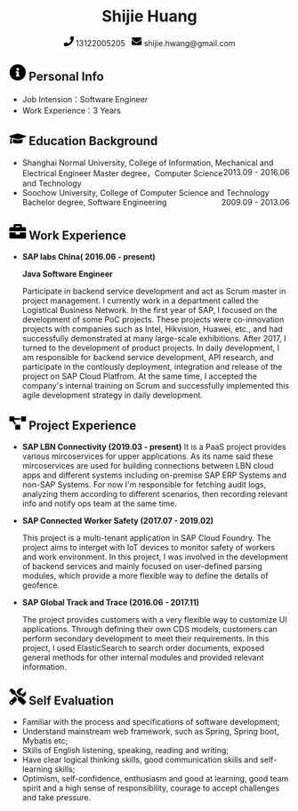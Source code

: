  <center>
     <h1>Shijie Huang</h1>
     <div>
         <span>
             <img src="assets/phone-solid.svg" width="18px">
             13122005205
         </span>
         &nbsp;
         <span>
             <img src="assets/envelope-solid.svg" width="18px">
             shijie.hwang@gmail.com
         </span>
     </div>
 </center>

 ## <img src="assets/info-circle-solid.svg" width="30px"> Personal Info 
 
 - Job Intension：Software Engineer
 - Work Experience：3 Years

## <img src="assets/graduation-cap-solid.svg" width="30px"> Education Background

- Shanghai Normal University, College of Information, Mechanical and Electrical Engineer<div style="float:right">2013.09 - 2016.06</div>
  Master degree，Computer Science and Technology
- Soochow University, College of Computer Science and Technology<div style="float:right">2009.09 - 2013.06</div>
  Bachelor degree, Software Engineering

## <img src="assets/briefcase-solid.svg" width="30px"> Work Experience

- **SAP labs China( 2016.06 - present)**

  **Java Software Engineer**
  
  Participate in backend service development and act as Scrum master in project management. I currently work in a department called the Logistical Business Network. In the first year of SAP, I focused on the development of some PoC projects. These projects were co-innovation projects with companies such as Intel, Hikvision, Huawei, etc., and had successfully demonstrated at many large-scale exhibitions.
  After 2017, I turned to the development of product projects. In daily development, I am responsible for backend service development, API research, and participate in the contiously deployment, integration  and release of the project on SAP Cloud Platfrom. At the same time, I accepted the company's internal training on Scrum and successfully implemented this agile development strategy in daily development.

## <img src="assets/project-diagram-solid.svg" width="30px"> Project Experience

- **SAP LBN Connectivity (2019.03 - present)**
  It is a PaaS project provides various mircoservices for upper applications. As its name said these mircoservices are used for building connections between LBN cloud apps and different systems including on-premise SAP ERP Systems and non-SAP Systems.
  For now I'm responsible for fetching audit logs, analyzing them according to different scenarios, then recording relevant info and notify ops team at the same time.

- **SAP Connected Worker Safety (2017.07 - 2019.02)**
  
  This project is a multi-tenant application in SAP Cloud Foundry. The project aims to interget with IoT devices to monitor safety of workers and work environment.
  In this project, I was involved in the development of backend services and mainly focused on user-defined parsing modules, which provide a more flexible way to define the details of geofence.

- **SAP Global Track and Trace (2016.06 - 2017.11)**
  
  The project provides customers with a very flexible way to customize UI applications. Through defining their own CDS models, customers can perform secondary development to meet their requirements.
  In this project, I used ElasticSearch to search order documents, exposed general methods for other internal modules and provided relevant information.

## <img src="assets/tools-solid.svg" width="30px"> Self Evaluation

- Familiar with the process and specifications of software development;
- Understand mainstream web framework, such as Spring, Spring boot, Mybatis etc;
- Skills of English listening, speaking, reading and writing;
- Have clear logical thinking skills, good communication skills and self-learning skills;
- Optimism, self-confidence, enthusiasm and good at learning, good team spirit and a high sense of responsibility, courage to accept challenges and take pressure.
